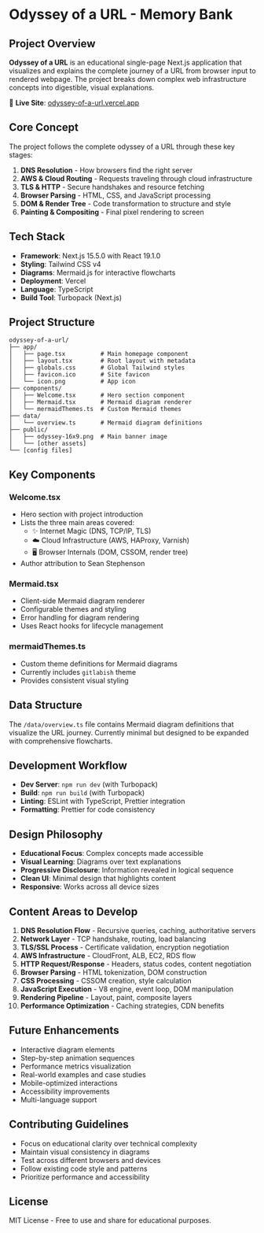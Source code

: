 # Odyssey of a URL - Memory Bank

## Project Overview
**Odyssey of a URL** is an educational single-page Next.js application that visualizes and explains the complete journey of a URL from browser input to rendered webpage. The project breaks down complex web infrastructure concepts into digestible, visual explanations.

🔗 **Live Site**: [odyssey-of-a-url.vercel.app](https://odyssey-of-a-url.vercel.app/)

## Core Concept
The project follows the complete odyssey of a URL through these key stages:
1. **DNS Resolution** - How browsers find the right server
2. **AWS & Cloud Routing** - Requests traveling through cloud infrastructure  
3. **TLS & HTTP** - Secure handshakes and resource fetching
4. **Browser Parsing** - HTML, CSS, and JavaScript processing
5. **DOM & Render Tree** - Code transformation to structure and style
6. **Painting & Compositing** - Final pixel rendering to screen

## Tech Stack
- **Framework**: Next.js 15.5.0 with React 19.1.0
- **Styling**: Tailwind CSS v4
- **Diagrams**: Mermaid.js for interactive flowcharts
- **Deployment**: Vercel
- **Language**: TypeScript
- **Build Tool**: Turbopack (Next.js)

## Project Structure
```
odyssey-of-a-url/
├── app/
│   ├── page.tsx          # Main homepage component
│   ├── layout.tsx        # Root layout with metadata
│   ├── globals.css       # Global Tailwind styles
│   ├── favicon.ico       # Site favicon
│   └── icon.png          # App icon
├── components/
│   ├── Welcome.tsx       # Hero section component
│   ├── Mermaid.tsx       # Mermaid diagram renderer
│   └── mermaidThemes.ts  # Custom Mermaid themes
├── data/
│   └── overview.ts       # Mermaid diagram definitions
├── public/
│   ├── odyssey-16x9.png  # Main banner image
│   └── [other assets]
└── [config files]
```

## Key Components

### Welcome.tsx
- Hero section with project introduction
- Lists the three main areas covered:
  - ✨ Internet Magic (DNS, TCP/IP, TLS)
  - ☁️ Cloud Infrastructure (AWS, HAProxy, Varnish)
  - 🖥️ Browser Internals (DOM, CSSOM, render tree)
- Author attribution to Sean Stephenson

### Mermaid.tsx
- Client-side Mermaid diagram renderer
- Configurable themes and styling
- Error handling for diagram rendering
- Uses React hooks for lifecycle management

### mermaidThemes.ts
- Custom theme definitions for Mermaid diagrams
- Currently includes `gitlabish` theme
- Provides consistent visual styling

## Data Structure
The `/data/overview.ts` file contains Mermaid diagram definitions that visualize the URL journey. Currently minimal but designed to be expanded with comprehensive flowcharts.

## Development Workflow
- **Dev Server**: `npm run dev` (with Turbopack)
- **Build**: `npm run build` (with Turbopack)  
- **Linting**: ESLint with TypeScript, Prettier integration
- **Formatting**: Prettier for code consistency

## Design Philosophy
- **Educational Focus**: Complex concepts made accessible
- **Visual Learning**: Diagrams over text explanations
- **Progressive Disclosure**: Information revealed in logical sequence
- **Clean UI**: Minimal design that highlights content
- **Responsive**: Works across all device sizes

## Content Areas to Develop
1. **DNS Resolution Flow** - Recursive queries, caching, authoritative servers
2. **Network Layer** - TCP handshake, routing, load balancing
3. **TLS/SSL Process** - Certificate validation, encryption negotiation
4. **AWS Infrastructure** - CloudFront, ALB, EC2, RDS flow
5. **HTTP Request/Response** - Headers, status codes, content negotiation
6. **Browser Parsing** - HTML tokenization, DOM construction
7. **CSS Processing** - CSSOM creation, style calculation
8. **JavaScript Execution** - V8 engine, event loop, DOM manipulation
9. **Rendering Pipeline** - Layout, paint, composite layers
10. **Performance Optimization** - Caching strategies, CDN benefits

## Future Enhancements
- Interactive diagram elements
- Step-by-step animation sequences
- Performance metrics visualization
- Real-world examples and case studies
- Mobile-optimized interactions
- Accessibility improvements
- Multi-language support

## Contributing Guidelines
- Focus on educational clarity over technical complexity
- Maintain visual consistency in diagrams
- Test across different browsers and devices
- Follow existing code style and patterns
- Prioritize performance and accessibility

## License
MIT License - Free to use and share for educational purposes.
